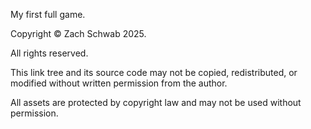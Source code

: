 My first full game.



Copyright © Zach Schwab 2025.

All rights reserved.

This link tree and its source code may not be copied, redistributed, or modified without written permission from the author.

All assets are protected by copyright law and may not be used without permission.
